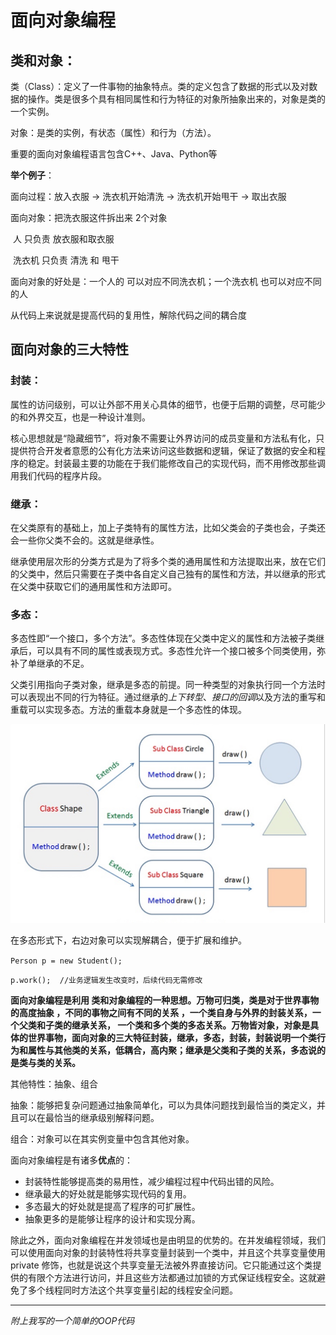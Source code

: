 # 面向对象编程



## 类和对象：

类（Class）：定义了一件事物的抽象特点。类的定义包含了数据的形式以及对数据的操作。类是很多个具有相同属性和行为特征的对象所抽象出来的，对象是类的一个实例。

对象：是类的实例，有状态（属性）和行为（方法）。

重要的面向对象编程语言包含C++、Java、Python等





**举个例子**：

面向过程：放入衣服 -> 洗衣机开始清洗 -> 洗衣机开始甩干 -> 取出衣服

面向对象：把洗衣服这件拆出来 2个对象

​					人 只负责 放衣服和取衣服

​					洗衣机 只负责 清洗 和 甩干

面向对象的好处是：一个人的 可以对应不同洗衣机；一个洗衣机 也可以对应不同的人 

从代码上来说就是提高代码的复用性，解除代码之间的耦合度

## **面向对象的三大特性**

### 封装：

属性的访问级别，可以让外部不用关心具体的细节，也便于后期的调整，尽可能少的和外界交互，也是一种设计准则。

核心思想就是“隐藏细节”，将对象不需要让外界访问的成员变量和方法私有化，只提供符合开发者意愿的公有化方法来访问这些数据和逻辑，保证了数据的安全和程序的稳定。封装最主要的功能在于我们能修改自己的实现代码，而不用修改那些调用我们代码的程序片段。

### 继承：

在父类原有的基础上，加上子类特有的属性方法，比如父类会的子类也会，子类还会一些你父类不会的。这就是继承性。

继承使用层次形的分类方式是为了将多个类的通用属性和方法提取出来，放在它们的父类中，然后只需要在子类中各自定义自己独有的属性和方法，并以继承的形式在父类中获取它们的通用属性和方法即可。

### 多态：

多态性即“一个接口，多个方法”。多态性体现在父类中定义的属性和方法被子类继承后，可以具有不同的属性或表现方式。多态性允许一个接口被多个同类使用，弥补了单继承的不足。

父类引用指向子类对象，继承是多态的前提。同一种类型的对象执行同一个方法时可以表现出不同的行为特征。通过继承的*上下转型*、*接口的回调*以及方法的重写和重载可以实现多态。方法的重载本身就是一个多态性的体现。

![](https://github.com/lizongrui1/Object-Oriented-Programming/blob/main/img/polymorphic.jpg)

在多态形式下，右边对象可以实现解耦合，便于扩展和维护。

`Person p = new Student();`

`p.work();  //业务逻辑发生改变时，后续代码无需修改`



**面向对象编程是利用 类和对象编程的一种思想。万物可归类，类是对于世界事物的高度抽象 ，不同的事物之间有不同的关系 ，一个类自身与外界的封装关系，一个父类和子类的继承关系， 一个类和多个类的多态关系。万物皆对象，对象是具体的世界事物，面向对象的三大特征封装，继承，多态，封装，封装说明一个类行为和属性与其他类的关系，低耦合，高内聚；继承是父类和子类的关系，多态说的是类与类的关系。**



其他特性：抽象、组合

抽象：能够把复杂问题通过抽象简单化，可以为具体问题找到最恰当的类定义，并且可以在最恰当的继承级别解释问题。

组合：对象可以在其实例变量中包含其他对象。



面向对象编程是有诸多**优点**的：

- 封装特性能够提高类的易用性，减少编程过程中代码出错的风险。
- 继承最大的好处就是能够实现代码的复用。
- 多态最大的好处就是提高了程序的可扩展性。
- 抽象更多的是能够让程序的设计和实现分离。

除此之外，面向对象编程在并发领域也是由明显的优势的。在并发编程领域，我们可以使用面向对象的封装特性将共享变量封装到一个类中，并且这个共享变量使用 private 修饰，也就是说这个共享变量无法被外界直接访问。它只能通过这个类提供的有限个方法进行访问，并且这些方法都通过加锁的方式保证线程安全。这就避免了多个线程同时方法这个共享变量引起的线程安全问题。

------

*附上我写的一个简单的OOP代码*


